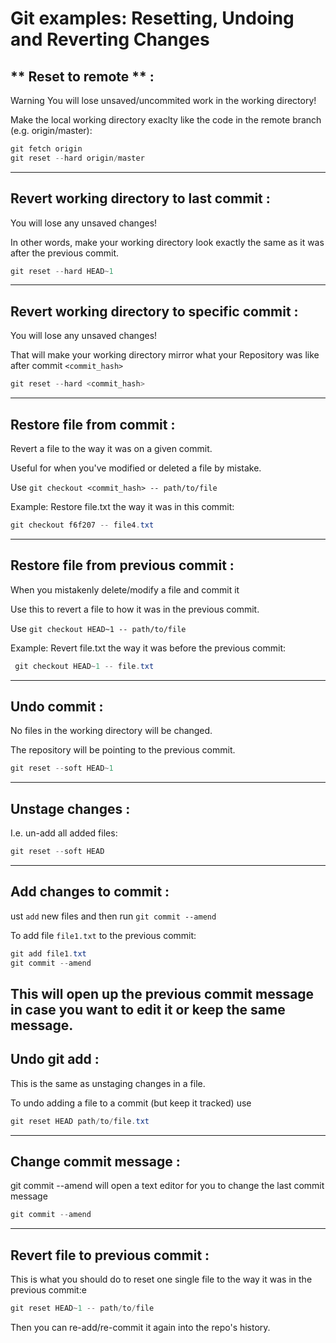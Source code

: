 # Git examples: Resetting, Undoing and Reverting Changes


## ** Reset to remote ** :
Warning You will lose unsaved/uncommited work in the working directory!

Make the local working directory exaclty like the code in the remote branch (e.g. origin/master):
```powershell
git fetch origin
git reset --hard origin/master
```
---
## **Revert working directory to last commit** :
You will lose any unsaved changes!

In other words, make your working directory look exactly the same as it was after the previous commit.
```powershell
git reset --hard HEAD~1
```
---
## **Revert working directory to specific commit** :

You will lose any unsaved changes!

That will make your working directory mirror what your Repository was like after commit `<commit_hash>`

```powershell
git reset --hard <commit_hash>
```
---
## **Restore file from commit** :
Revert a file to the way it was on a given commit.

Useful for when you've modified or deleted a file by mistake.

Use `git checkout <commit_hash> -- path/to/file`

Example: Restore file.txt the way it was in this commit:
```powershell
git checkout f6f207 -- file4.txt
```
---

## **Restore file from previous commit** :

When you mistakenly delete/modify a file and commit it

Use this to revert a file to how it was in the previous commit.

Use `git checkout HEAD~1 -- path/to/file`

Example: Revert file.txt the way it was before the previous commit:

```powershell
 git checkout HEAD~1 -- file.txt
```
---

## **Undo commit** :
No files in the working directory will be changed.

The repository will be pointing to the previous commit.
```powershell
git reset --soft HEAD~1
```
---
## **Unstage changes** :
I.e. un-add all added files:
```powershell
git reset --soft HEAD
```
---
## **Add changes to commit** :
ust `add` new files and then run `git commit --amend`

To add file `file1.txt` to the previous commit:
```powershell
git add file1.txt
git commit --amend
```
This will open up the previous commit message in case you want to edit it or keep the same message.
---
## **Undo git add** :
This is the same as unstaging changes in a file.

To undo adding a file to a commit (but keep it tracked) use
```powershell
git reset HEAD path/to/file.txt
```
---
## **Change commit message** :
git commit --amend will open a text editor for you to change the last commit message
```powershell
git commit --amend
```

---
## **Revert file to previous commit** :
This is what you should do to reset one single file to the way it was in the previous commit:e
```powershell
git reset HEAD~1 -- path/to/file
```
Then you can re-add/re-commit it again into the repo's history.
